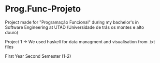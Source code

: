 # Prog.Func-Projeto

Project made for "Programação Funcional" during my bachelor's in Software Engineering at UTAD (Universidade de trás os montes e alto douro)

Project 1 -> We used haskell for data managment and visualisation from .txt files

First Year Second Semester (1-2)
